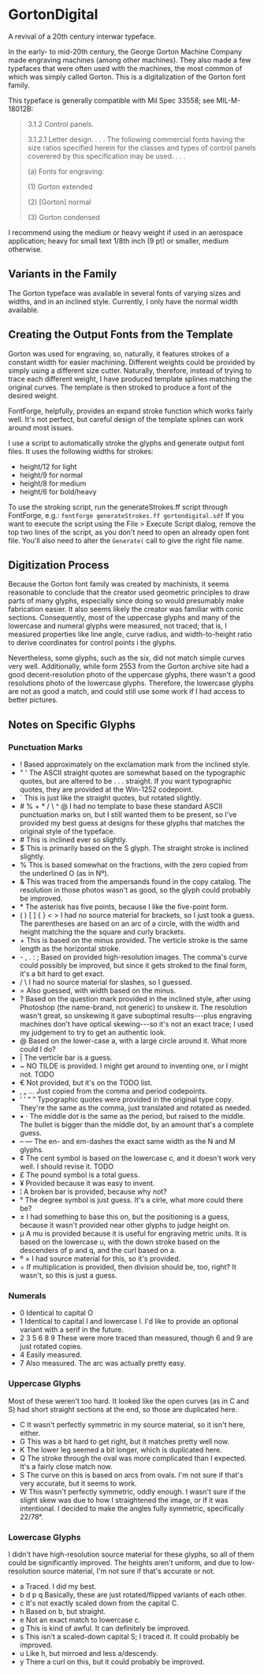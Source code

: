 # GortonDigital
A revival of a 20th century interwar typeface.

In the early- to mid-20th century, the George Gorton Machine Company made
engraving machines (among other machines).  They also made a few typefaces that
were often used with the machines, the most common of which was simply called
Gorton.  This is a digitalization of the Gorton font family.

This typeface is generally compatible with Mil Spec 33558; see MIL-M-18012B:
> 3.1.2 Control panels.
> 
> 3.1.2.1 Letter design. . . . The following commercial fonts having the
> size ratios specified herein for the classes and types of control panels
> coverered by this specification may be used. . . .
> 
> (a) Fonts for engraving:
> 
> (1) Gorton extended
> 
> (2) [Gorton] normal
> 
> (3) Gorton condensed

I recommend using the medium or heavy weight if used in an aerospace application; heavy for small text 1/8th inch
(9 pt) or smaller, medium otherwise.


## Variants in the Family
The Gorton typeface was available in several fonts of varying sizes and widths,
and in an inclined style.  Currently, I only have the normal width available.


## Creating the Output Fonts from the Template

Gorton was used for engraving, so, naturally, it features strokes of a constant
width for easier machining.  Different weights could be provided by simply
using a different size cutter.  Naturally, therefore, instead of trying to trace
each different weight, I have produced template splines matching the original
curves.  The template is then stroked to produce a font of the desired weight.

FontForge, helpfully, provides an expand stroke function which works fairly
well.  It's not perfect, but careful design of the template splines can work
around most issues.

I use a script to automatically stroke the glyphs and generate output font
files.  It uses the following widths for strokes:
* height/12 for light
* height/9 for normal
* height/8 for medium
* height/6 for bold/heavy

To use the stroking script, run the generateStrokes.ff script through FontForge,
e.g.: ```fontforge generateStrokes.ff gortondigital.sdf``` If you want to
execute the script using the File > Execute Script dialog, remove the top two
lines of the script, as you don't need to open an already open font file.
You'll also need to alter the ```Generate(``` call to give the right file name.


## Digitization Process
Because the Gorton font family was created by machinists, it seems reasonable to
conclude that the creator used geometric principles to draw parts of many
glyphs, especially since doing so would presumably make fabrication easier.  It
also seems likely the creator was familiar with conic sections.  Consequently,
most of the uppercase glyphs and many of the lowercase and numeral glyphs were
measured, not traced; that is, I measured properties like line angle, curve
radius, and width-to-height ratio to derive coordinates for control points i
the glyphs.

Nevertheless, some glyphs, such as the six, did not match simple curves very
well.  Additionally, while form 2553 from the Gorton archive site had
a good decent-resolution photo of the uppercase glyphs, there wasn't a good
resolutions photo of the lowercase glyphs.  Therefore, the lowercase glyphs
are not as good a match, and could still use some work if I had access to
better pictures.


## Notes on Specific Glyphs
### Punctuation Marks
* ! Based approximately on the exclamation mark from the inclined style.
* " ' The ASCII straight quotes are somewhat based on the typographic quotes, but
are altered to be . . . straight.  If you want typographic quotes, they are
provided at the Win-1252 codepoint.
* \` This is just like the straight quotes, but rotated slightly.
* \# % + * / \ ^ @ I had no template to base these standard ASCII punctuation marks
on, but I still wanted them to be present, so I've provided my best guess at
designs for these glyphs that matches the original style of the typeface.
* \# This is inclined ever so slightly.
* $ This is primarily based on the S glyph.  The straight stroke is inclined
slightly.
* % This is based somewhat on the fractions, with the zero copied from the
underlined O (as in Nº).
* & This was traced from the ampersands found in the copy catalog.  The
resolution in those photos wasn't as good, so the glyph could probably be
improved.
* \* The asterisk has five points, because I like the five-point form.
* ( ) [ ] { } < > I had no source material for brackets, so I just took a guess.
The parentheses are based on an arc of a circle, with the width and height
matching the the square and curly brackets.
* \+ This is based on the minus provided.  The verticle stroke is the same length
as the horizontal stroke.
* \- , . : ; Based on provided high-resolution images.  The comma's curve could
possibly be improved, but since it gets stroked to the final form, it's a bit
hard to get exact.
* / \ I had no source material for slashes, so I guessed.
* = Also guessed, with width based on the minus.
* ? Based on the question mark provided in the inclined style, after using
Photoshop (the name-brand, not generic) to unskew it.  The resolution wasn't
great, so unskewing it gave suboptimal results---plus engraving machines don't
have optical skewing---so it's not an exact trace; I used my judgement to try to
get an authentic look.
* @ Based on the lower-case a, with a large circle around it.  What more could I
do?
* | The verticle bar is a guess.
* ~ NO TILDE is provided.  I might get around to inventing one, or I might not. TODO
* € Not provided, but it's on the TODO list.
* ‚ „ … Just copied from the comma and period codepoints.
* ‘ ’ “ ” Typographic quotes were provided in the original type copy.  They're
the same as the comma, just translated and rotated as needed.
* • · The middle dot is the same as the period, but raised to the middle.  The
bullet is bigger than the middle dot, by an amount that's a complete guess.
* – — The en- and em-dashes the exact same width as the N and M glyphs.
* ¢ The cent symbol is based on the lowercase c, and it doesn't work very well.
I should revise it. TODO
* £ The pound symbol is a total guess.
* ¥ Provided because it was easy to invent.
* ¦ A broken bar is provided, because why not?
* ° The degree symbol is just guess.  It's a cirle, what more could there be?
* ± I had something to base this on, but the positioning is a guess, because it
wasn't provided near other glyphs to judge height on.
* µ A mu is provided because it is useful for engraving metric units.  It is
based on the lowercase u, with the down stroke based on the descenders of p and
q, and the curl based on a.
* º × I had source material for this, so it's provided. 
* ÷ If multiplication is provided, then division should be, too, right?  It
wasn't, so this is just a guess.

### Numerals
* 0 Identical to capital O
* 1 Identical to capital I and lowercase l.  I'd like to provide an optional
variant with a serif in the future.
* 2 3 5 6 8 9 These were more traced than measured, though 6 and 9 are just
rotated copies.
* 4 Easily measured.
* 7 Also measured.  The arc was actually pretty easy.

### Uppercase Glyphs
Most of these weren't too hard.  It looked like the open curves (as in C and
S) had short straight sections at the end, so those are duplicated here.
* C It wasn't perfectly symmetric in my source material, so it isn't here,
either.
* G This was a bit hard to get right, but it matches pretty well now.
* K The lower leg seemed a bit longer, which is duplicated here.
* Q The stroke through the oval was more complicated than I expected.  It's a
fairly close match now.
* S The curve on this is based on arcs from ovals.  I'm not sure if that's
very accurate, but it seems to work.
* W This wasn't perfectly symmetric, oddly enough.  I wasn't sure if the slight
skew was due to how I straightened the image, or if it was intentional.  I
decided to make the angles fully symmetric, specifically 22/78°.

### Lowercase Glyphs
I didn't have high-resolution source material for these glyphs, so all of them
could be significantly improved.  The heights aren't uniform, and due to
low-resolution source material, I'm not sure if that's accurate or not.
* a Traced.  I did my best.
* b d p q Basically, these are just rotated/flipped variants of each other.
* c It's not exactly scaled down from the capital C.
* h Based on b, but straight.
* e Not an exact match to lowercase c.
* g This is kind of awful.  It can definitely be improved.
* s This isn't a scaled-down capital S; I traced it.  It could probably be
improved.
* u Like h, but mirroed and less a/descendy.
* y There a curl on this, but it could probably be improved.
